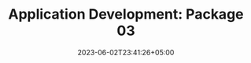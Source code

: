 ---
title: "Application Development: Package 03"
date: 2023-06-02T23:41:26+05:00
draft: true
type: "page"
url: /Service/Application-Development/Package-03/
image: "/images/2023/"
---